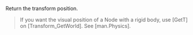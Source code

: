 Return the transform position.  
 >  If you want the visual position of a Node with a rigid body, use [GetT] on [Transform_GetWorld]. See [man.Physics].
